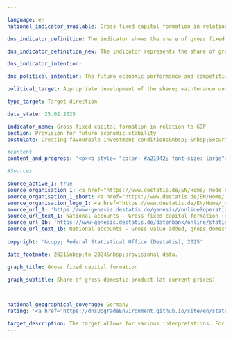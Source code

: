 ```yaml
---

language: en        
national_indicator_available: Gross fixed capital formation in relation to GDP        

dns_indicator_definition: The indicator shows the share of gross fixed capital formation relative to nominal gross domestic product (which means at current prices). This share is also referred to as the investment ratio. The level of gross fixed capital formation includes additions (that is, acquisitions less disposals without taking into account consumption of fixed capital) of fixed assets by resident economic units. Fixed assets are produced assets that are designed for repeated or continuous use in production processes for longer than a year. These include buildings and structures (dwellings, other buildings and structures), equipment (machinery, vehicles, tools including weapons systems) and other assets (intellectual property such as investments in research and development, computer software and databases, entertainment, literary or artistic originals, mineral exploration and evaluation as well as animal resources and tree, crop and plant resources). Also included are improvements on existing stocks of fixed assets that lead to a significant increase in the value of an asset and/or prolong its useful life.        

dns_indicator_definition_new: The indicator represents the share of gross fixed capital formation in nominal gross domestic product (<abbr title="Gross domestic product" tabindex="0">GDP</abbr>), <abbr title="that is to say (id est)" tabindex="0">i.e.</abbr> in current prices (in per cent). This share is also referred to as the investment ratio. Gross fixed capital formation comprises the acquisition (<abbr title="that is to say (id est)" tabindex="0">i.e.</abbr> acquisitions less disposals, excluding depreciation) of fixed assets by resident economic units. Fixed assets are produced assets that are intended to be used repeatedly or continuously in the production process for more than one year. These include buildings (residential, non-residential), equipment (machinery, vehicles, equipment including military weapon systems) and other assets (livestock and crops as well as intellectual property such as investments in research and development, software and databases, copyrights and exploratory drilling). Significant improvements to existing fixed assets are also included.        

dns_indicator_intention:         

dns_political_intention: The future economic performance and competitiveness of an economy depend crucially on the investments made by companies and the state.        

political_target: Appropriate development of the share; maintenance until 2030        

type_target: Target direction        

data_state: 25.02.2025        

indicator_name: Gross fixed capital formation in relation to GDP        
section: Provision for future economic stability        
postulate: Creating favourable investment conditions&nbsp;–&nbsp;Securing long-term prosperity        

#content         
content_and_progress: '<p><b style= "color: #a21942; font-size: large">8.3&nbsp;Gross fixed capital formation in relation to GDP</b><br><br>The investment ratio is considered a key economic indicator for future economic development. It represents the ratio of gross fixed capital formation to gross domestic product (<abbr title="Gross domestic product" tabindex="0">GDP</abbr>).<br><br>Gross fixed capital formation comprises the value of assets acquired or constructed by domestic economic units for use in the production process for more than one year. It consists of equipment (machinery and equipment, including military weapons systems), buildings (residential and non-residential), and other assets (largely consisting of research and development, software, and databases). Impairment of equipment and assets is not taken into account.<br><br>The investment ratio is calculated by the Federal Statistical Office within the framework of national accounts (SNA) according to internationally harmonized standards&nbsp;–&nbsp;in particular on the basis of the European System of National and Regional Accounts (<abbr title="European System of National and Regional Accounts" tabindex="0">ESA</abbr>).<br><br>At the beginning of the 1990s, the investment ratio was just under 25%, but within about ten years it fell to its current low of 18.8&nbsp;%. Since 2009, the investment ratio has grown moderately and relatively steadily until 2022. Between 2022&nbsp;and 2024, the ratio declined comparatively significantly and, according to preliminary data, was most recently at 20.9&nbsp;%. Gross fixed capital formation totaled 898&nbsp;billion euros in 2024, of which 126&nbsp;billion euros was attributable to the government sector and 772&nbsp;billion euros to the non-government sector.<br><br>While construction investments have consistently accounted for around 50&nbsp;% of investments since 1991, the shares of equipment and other investments have changed significantly: While 40&nbsp;% of investments were made in capital goods in 1991, this share fell to 29&nbsp;% by 2024. During the same period, the share of investments in research and development as well as in software and databases rose from 11&nbsp;% to 19&nbsp;%.<br><br>In addition to the breakdown by product groups, gross fixed capital formation can also be broken down by the economic sectors in which the investments were made. The smallest share in 2023&nbsp;was recorded in agriculture, forestry, and fishing, at 1.4&nbsp;%. Manufacturing accounted for approximately 22&nbsp;% of investments (1991: over 28&nbsp;%). The remaining 76% was invested in the services sector (1991: 70&nbsp;%). Within the services sector, real estate and housing was the most strongly represented, accounting for 33&nbsp;% of the total.<br><br>Despite rising nominal investment, Germany remains weak in terms of investment by international standards. Since 1996, the investment rate has consistently been below the average of the Organisation for Economic Co-operation and Development (<abbr title="Organisation for Economic Co-operation and Development" tabindex="0">OECD</abbr>), which was 22.4&nbsp;% in 2023.</p>'                

#Sources        

source_active_1: true
source_organisation_1: <a href="https://www.destatis.de/EN/Home/_node.html" target="_blank">Federal Statistical Office</a>
source_organisation_1_short: <a href="https://www.destatis.de/EN/Home/_node.html" target="_blank">Federal Statistical Office</a>
source_organisation_logo_1: <a href="https://www.destatis.de/EN/Home/_node.html" target="_blank"><img src="https://dnsTestEnvironment.github.io/dns-indicators/public/OrgImgEn/destatis.png" alt="Federal Statistical Office" title=" Click here to visit the homepage of the organizationFederal Statistical Office" style="height:60px; width:148px; border:transparent"/></a>
source_url_1: 'https://www-genesis.destatis.de/genesis//online?operation=table&code=81000-0023&bypass=true&levelindex=0&levelid=1660823284613&language=en'
source_url_text_1: National accounts - Gross fixed capital formation (nominal/price-adjusted)&nbsp;–&nbsp;GENESIS online 81000-0023
source_url_1b: 'https://www-genesis.destatis.de/datenbank/online/statistic/81000/table/81000-0001'
source_url_text_1b: National accounts - Gross value added, gross domestic product (nominal/price-adjusted)&nbsp;–&nbsp;GENESIS online 81000-0001
        
copyright: '&copy; Federal Statistical Office (Destatis), 2025'        

data_footnote: 2021&nbsp;to 2024&nbsp;provisional data.        

graph_title: Gross fixed capital formation        

graph_subtitle: Share of gross domestic product (at current prices)        

                

national_geographical_coverage: Germany        
rating: '<a href="https://dnsUpgradeEnvironment.github.io/site/en/status"><img src="https://sdg-indikatoren.de/public/Wettersymbole/Blitz.png" title="In 2024 neither the average value nor the last change pointed in the right direction." alt="Weathersymbol: Thuder strom"/></a>'        

target_description: The target allows for various interpretations. For the assessment of the indicator carried out here, it is assumed that the ratio of gross fixed capital formation to gross domestic product should increase.<br><br><br>Based on the formulation of the target, it is not relevant for the assessment of the indicator whether the increase is achieved by an increase in the numerator or a reduction in the denominator. The values of indicator 8.3&nbsp;fell both in 2024&nbsp;and on average between 2019&nbsp;and 2024, <abbr title="that is to say (id est)" tabindex="0">i.e.</abbr> the values did not develop in the desired direction. Indicator 8.3&nbsp;is rated as "Thunderstorm" for the year 2024.        
---
```


